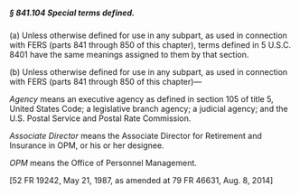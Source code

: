 ##### § 841.104 Special terms defined. #####

(a) Unless otherwise defined for use in any subpart, as used in connection with FERS (parts 841 through 850 of this chapter), terms defined in 5 U.S.C. 8401 have the same meanings assigned to them by that section.

(b) Unless otherwise defined for use in any subpart, as used in connection with FERS (parts 841 through 850 of this chapter)—

*Agency* means an executive agency as defined in section 105 of title 5, United States Code; a legislative branch agency; a judicial agency; and the U.S. Postal Service and Postal Rate Commission.

*Associate Director* means the Associate Director for Retirement and Insurance in OPM, or his or her designee.

*OPM* means the Office of Personnel Management.

[52 FR 19242, May 21, 1987, as amended at 79 FR 46631, Aug. 8, 2014]